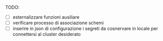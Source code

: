 TODO:
 - [ ] esternalizzare funzioni ausiliare
 - [ ] verificare processo di associazione schemi
 - [ ] inserire in json di configurazione i segreti da cosnervare in locale per connettersi al cluster desiderato